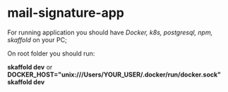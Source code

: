 # mail-signature-app

For running application you should have *Docker, k8s, postgresql, npm, skaffold* on your PC;

On root folder you should run:

<b>skaffold dev</b> or <b>DOCKER_HOST="unix:///Users/YOUR_USER/.docker/run/docker.sock" skaffold dev</b>
